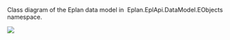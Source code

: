 Class diagram of the Eplan data model in  Eplan.EplApi.DataModel.EObjects  namespace.

![](graphs/DataModel_EObjects_Graph.PNG)